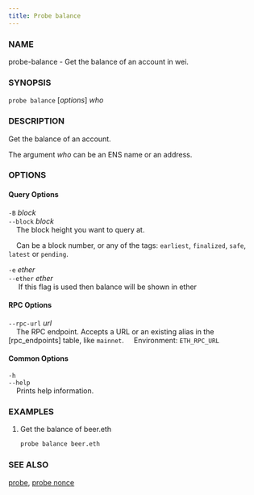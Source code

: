 ```yaml
---
title: Probe balance
---
```


### NAME

probe-balance - Get the balance of an account in wei.

### SYNOPSIS

`probe balance` [*options*] *who*

### DESCRIPTION

Get the balance of an account.

The argument *who* can be an ENS name or an address.

### OPTIONS

#### Query Options

`-B` *block*  
`--block` *block*  
&nbsp;&nbsp;&nbsp;&nbsp;The block height you want to query at.

&nbsp;&nbsp;&nbsp;&nbsp;Can be a block number, or any of the tags: `earliest`, `finalized`, `safe`, `latest` or `pending`.

`-e` *ether*  
`--ether` *ether*  
&nbsp;&nbsp;&nbsp;&nbsp; If this flag is used then balance will be shown in ether

#### RPC Options

`--rpc-url` *url*  
&nbsp;&nbsp;&nbsp;&nbsp;The RPC endpoint. Accepts a URL or an existing alias in the [rpc_endpoints] table, like `mainnet`.
&nbsp;&nbsp;&nbsp;&nbsp;Environment: `ETH_RPC_URL`

#### Common Options

`-h`  
`--help`  
&nbsp;&nbsp;&nbsp;&nbsp;Prints help information.

### EXAMPLES

1. Get the balance of beer.eth
   ```sh
   probe balance beer.eth
   ```

### SEE ALSO

[probe](./probe.md), [probe nonce](./probe-nonce.md)
